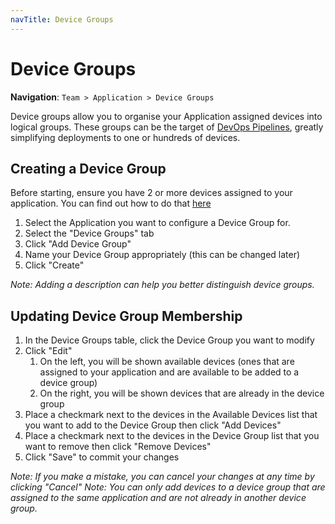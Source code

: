 ```yaml
---
navTitle: Device Groups
---
```


# Device Groups


**Navigation**: `Team > Application > Device Groups`

Device groups allow you to organise your Application assigned devices into logical groups.
These groups can be the target of [DevOps Pipelines](./devops-pipelines.md), greatly
simplifying deployments to one or hundreds of devices.


## Creating a Device Group

Before starting, ensure you have 2 or more devices assigned to your application.
You can find out how to do that [here](../device-agent/register.md#assign-the-device-to-an-application)

1. Select the Application you want to configure a Device Group for.
1. Select the "Device Groups" tab
1. Click "Add Device Group"
1. Name your Device Group appropriately (this can be changed later)
1. Click "Create"

_Note: Adding a description can help you better distinguish device groups._

## Updating Device Group Membership

1. In the Device Groups table, click the Device Group you want to modify
1. Click "Edit"
   1. On the left, you will be shown available devices (ones that are assigned to your application and are available to be added to a device group)
   1. On the right, you will be shown devices that are already in the device group
1. Place a checkmark next to the devices in the Available Devices list that you want to add to the Device Group then click "Add Devices"
1. Place a checkmark next to the devices in the Device Group list that you want to remove then click "Remove Devices"
1. Click "Save" to commit your changes

_Note: If you make a mistake, you can cancel your changes at any time by clicking "Cancel"_
_Note: You can only add devices to a device group that are assigned to the same application and are not already in another device group._

